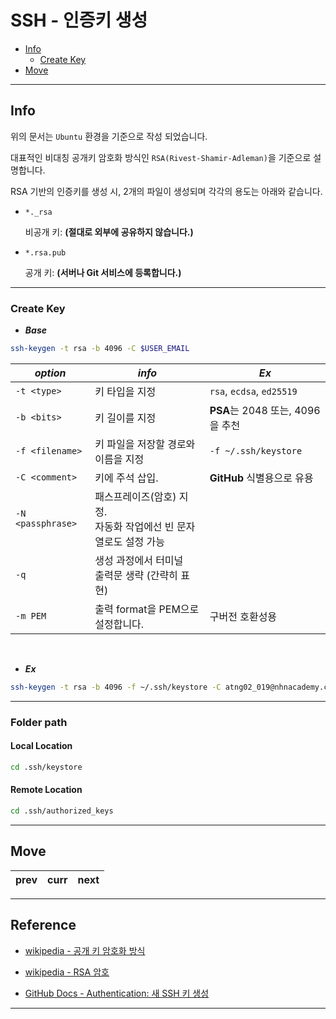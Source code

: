 # SSH - 인증키 생성

- [Info](##Info)
	- [Create Key](###Create-Key)
- [Move](##Move)

---

## Info

위의 문서는 `Ubuntu` 환경을 기준으로 작성 되었습니다.

대표적인 비대칭 공개키 암호화 방식인
`RSA(Rivest-Shamir-Adleman)`을 기준으로 설명합니다.

RSA 기반의 인증키를 생성 시, 2개의 파일이 생성되며
각각의 용도는 아래와 같습니다.

- `*._rsa`
	
	비공개 키: **(절대로 외부에 공유하지 않습니다.)**
	

- `*.rsa.pub`
	
	공개 키: **(서버나 Git 서비스에 등록합니다.)**
	

---

### Create Key

- ***Base***
```bash
ssh-keygen -t rsa -b 4096 -C $USER_EMAIL
```

| ***option***      | ***info***                               | ***Ex***                   |
| ----------------- | ---------------------------------------- | -------------------------- |
| `-t <type>`       | 키 타입을 지정                                 | `rsa`, `ecdsa`, `ed25519`  |
| `-b <bits>`       | 키 길이를 지정                                 | **PSA**는 2048 또는, 4096을 추천 |
| `-f <filename>`   | 키 파일을 저장할 경로와 이름을 지정                     | `-f ~/.ssh/keystore`       |
| `-C <comment>`    | 키에 주석 삽입.                                | **GitHub** 식별용으로 유용        |
| `-N <passphrase>` | 패스프레이즈(암호) 지정.<br>자동화 작업에선 빈 문자열로도 설정 가능 |                            |
| `-q`              | 생성 과정에서 터미널<br>출력문 생략 (간략히 표현)           |                            |
| `-m PEM`          | 출력 format을 PEM으로 설정합니다.                  | 구버전 호환성용                   |

<br>

- ***Ex***
```bash
ssh-keygen -t rsa -b 4096 -f ~/.ssh/keystore -C atng02_019@nhnacademy.com
```

---

### Folder path

#### Local Location

```bash
cd .ssh/keystore
```

#### Remote Location

```bash
cd .ssh/authorized_keys
```

---

## Move

| prev | curr | next |
| ---- | ---- | ---- |

---

## Reference

- [wikipedia - 공개 키 암호화 방식](https://ko.wikipedia.org/wiki/%EA%B3%B5%EA%B0%9C_%ED%82%A4_%EC%95%94%ED%98%B8_%EB%B0%A9%EC%8B%9D) 
	
- [wikipedia - RSA 암호](https://ko.wikipedia.org/wiki/RSA_%EC%95%94%ED%98%B8)
	
- [GitHub Docs - Authentication: 새 SSH 키 생성](https://docs.github.com/ko/authentication/connecting-to-github-with-ssh/generating-a-new-ssh-key-and-adding-it-to-the-ssh-agent)

---
